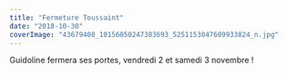 ```yaml
---
title: "Fermeture Toussaint"
date: "2018-10-30"
coverImage: "43679408_10156050247383693_5251153047609933824_n.jpg"
---
```


Guidoline fermera ses portes, vendredi 2 et samedi 3 novembre !
